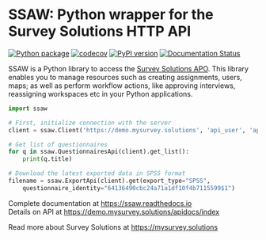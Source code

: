 # SSAW: Python wrapper for the Survey Solutions HTTP API

[![Python package](https://github.com/vavalomi/ssaw/workflows/Python%20package/badge.svg)](https://github.com/vavalomi/ssaw/actions)
[![codecov](https://codecov.io/gh/vavalomi/ssaw/branch/master/graph/badge.svg)](https://codecov.io/gh/vavalomi/ssaw)
[![PyPI version](https://badge.fury.io/py/ssaw.svg)](https://badge.fury.io/py/ssaw)
[![Documentation Status](https://readthedocs.org/projects/ssaw/badge/?version=latest)](https://ssaw.readthedocs.io/en/latest/?badge=latest)


SSAW is a Python library to access the [Survey Solutions APO](<https://mysurvey.solutions>). This library enables you to manage resources such as creating assignments, users, maps; as well as perform workflow actions, like approving interviews, reassigning workspaces etc in your Python applications.


```python
import ssaw

# First, initialize connection with the server
client = ssaw.Client('https://demo.mysurvey.solutions', 'api_user', 'api_password')

# Get list of questionnaires
for q in ssaw.QuestionnairesApi(client).get_list():
    print(q.title)

# Download the latest exported data in SPSS format
filename = ssaw.ExportApi(client).get(export_type="SPSS",        
    questionnaire_identity="64136490cbc24a71a1df10f4b7115599$1")
```

Complete documentation at <https://ssaw.readthedocs.io>  
Details on API at <https://demo.mysurvey.solutions/apidocs/index>

Read more about Survey Solutions at <https://mysurvey.solutions>